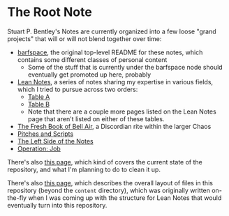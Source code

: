 # The Root Note

Stuart P. Bentley's Notes are currently organized into a few loose "grand projects" that will or will not blend together over time:

- [barfspace][], the original top-level README for these notes, which contains some different classes of personal content
  - Some of the stuff that is currently under the barfspace node should eventually get promoted up here, probably
- [Lean Notes][], a series of notes sharing my expertise in various fields, which I tried to pursue across two orders:
  - [Table A][]
  - [Table B][]
  - Note that there are a couple more pages listed on the Lean Notes page that aren't listed on either of these tables.
- [The Fresh Book of Bell Air][FBBA], a Discordian rite within the larger Chaos
- [Pitches and Scripts][]
- [The Left Side of the Notes][fyidust]
- [Operation: Job][job]

There's also [this page][GYST], which kind of covers the current state of the repository, and what I'm planning to do to clean it up.

There's also [this page][layout], which describes the overall layout of files in this repository (beyond the `content` directory), which was originally written on-the-fly when I was coming up with the structure for Lean Notes that would eventually turn into this repository.

[Lean Notes]: f00c3d23-8848-4bb4-8d7a-d009f7344374.md
[Table A]: c8c4173e-e0ca-4218-a33a-e5b0ae48e9ef.md
[Table B]: ac01173b-4650-4609-aa84-0ded42714396.md
[barfspace]: 7f9a66a0-38fc-49e0-8489-270cdd3036ee.md
[FBBA]: 45fc3859-ce9b-4317-afd9-7d3f52dc5dd2.md
[fyidust]: d601d7ba-522b-4d6d-9e3b-101885e7aa00.md
[Pitches and Scripts]: b297a6f8-5646-4ce1-9be1-d7ed6056a513.md
[job]: 739a91f4-cafa-414a-80ea-fefa66acd95b.md
[layout]: b651b62a-9906-4a3d-943b-93d19e4153d7.md
[GYST]: 1da0f61f-c2bb-4b9d-99da-e3f07e18556a.md